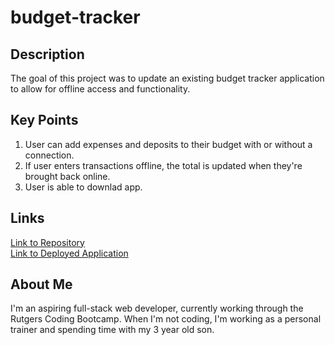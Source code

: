 # budget-tracker

## Description
The goal of this project was to update an existing budget tracker application to allow for offline access and functionality.

## Key Points
1. User can add expenses and deposits to their budget with or without a connection.
2. If user enters transactions offline, the total is updated when they're brought back online.
3. User is able to downlad app.

## Links
[Link to Repository](https://github.com/JohnLanni619/budget-tracker) <br/>
[Link to Deployed Application](https://boiling-meadow-28399.herokuapp.com/)

## About Me
I'm an aspiring full-stack web developer, currently working through the Rutgers Coding Bootcamp. When I'm not coding, I'm working as a personal trainer and spending time with my 3 year old son.
